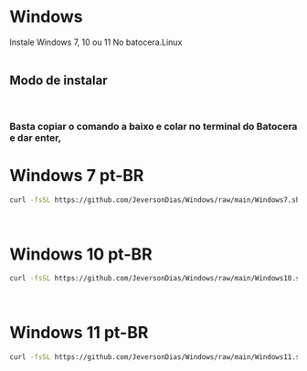 # Windows
Instale Windows 7, 10 ou 11 No batocera.Linux
<br><br>

<h2>Modo de instalar</h2>
<br>
<h3>Basta copiar o comando a baixo e colar no terminal do Batocera e dar enter,</h3>


# Windows 7 pt-BR

```bash
curl -fsSL https://github.com/JeversonDias/Windows/raw/main/Windows7.sh | bash
```
<br>

# Windows 10 pt-BR

```bash
curl -fsSL https://github.com/JeversonDias/Windows/raw/main/Windows10.sh | bash
```
<br>

# Windows 11 pt-BR

```bash
curl -fsSL https://github.com/JeversonDias/Windows/raw/main/Windows11.sh | bash
```
<br>
